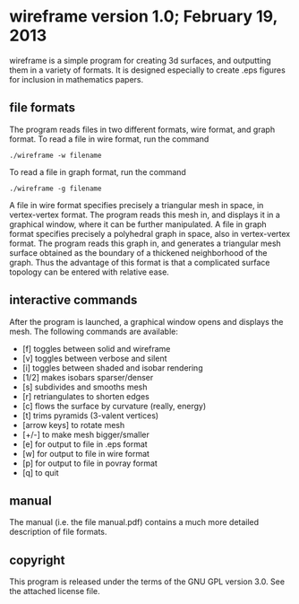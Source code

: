**wireframe** version 1.0; February 19, 2013
============================================

wireframe is a simple program for creating 3d surfaces, and outputting
them in a variety of formats. It is designed especially to create
.eps figures for inclusion in mathematics papers.


file formats
------------

The program reads files in two different formats, wire format, and
graph format. To read a file in wire format, run the command

    ./wireframe -w filename
	
To read a file in graph format, run the command

    ./wireframe -g filename

A file in wire format specifies precisely a triangular
mesh in space, in vertex-vertex format. The program reads this mesh
in, and displays it in a graphical window, where it can be further
manipulated. A file in graph format specifies precisely a polyhedral
graph in space, also in vertex-vertex format. The program reads this
graph in, and generates a triangular mesh surface obtained as the
boundary of a thickened neighborhood of the graph. Thus the advantage
of this format is that a complicated surface topology can be entered
with relative ease.


interactive commands
--------------------

After the program is launched, a graphical window opens and displays
the mesh. The following commands are available:

* [f] toggles between solid and wireframe
* [v] toggles between verbose and silent
* [i] toggles between shaded and isobar rendering
* [1/2] makes isobars sparser/denser
* [s] subdivides and smooths mesh
* [r] retriangulates to shorten edges
* [c] flows the surface by curvature (really, energy)
* [t] trims pyramids (3-valent vertices)
* [arrow keys] to rotate mesh
* [+/-] to make mesh bigger/smaller
* [e] for output to file in .eps format
* [w] for output to file in wire format
* [p] for output to file in povray format
* [q] to quit


manual
------

The manual (i.e. the file manual.pdf) contains a much more detailed
description of file formats.


copyright
---------

This program is released under the terms of the GNU GPL version 3.0.
See the attached license file.